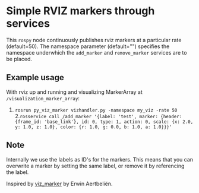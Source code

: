 # Simple RVIZ markers through services
This `rospy` node continuously publishes rviz markers at a particular rate (default=50).
The namespace parameter (default="") specifies the namespace underwhich the `add_marker` and `remove_marker` services are to be placed.

## Example usage
With rviz up and running and visualizing MarkerArray at `/visualization_marker_array`:

1. `rosrun py_viz_marker vizhandler.py -namespace my_viz -rate 50`
2.`rosservice call /add_marker '{label: 'test', marker: {header: {frame_id: 'base_link'}, id: 0, type: 1, action: 0, scale: {x: 2.0, y: 1.0, z: 1.0}, color: {r: 1.0, g: 0.0, b: 1.0, a: 1.0}}}'`

## Note
Internally we use the labels as ID's for the markers. This means that you can overwrite a marker by setting the same label, or remove it by referencing the label.

Inspired by [viz_marker](https://gitlab.mech.kuleuven.be/rob-expressiongraphs/viz_marker) by Erwin Aertbeliën. 
